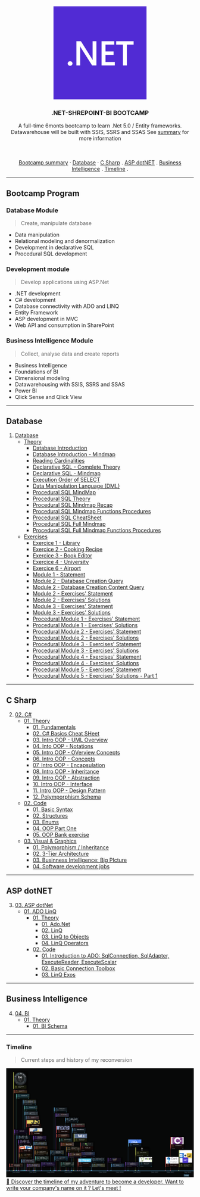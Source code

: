 <!-- PROJECT LOGO -->
<br />
<p align="center">
  <a href="h./images/dotnet-logo.png">
    <img src="./images/dotnet-logo.png" alt="Logo" width="250" height=250">
  </a>

<h3 align="center">.NET-SHREPOINT-BI BOOTCAMP</h3>

<p align="center">
    A full-time 6monts bootcamp to learn .Net 5.0 / Entity frameworks.
    </br>
    Datawarehouse will be built with SSIS, SSRS and SSAS
    See <a href="#bootcamp-program">summary</a> for more information
</p>
<p align="center">
    <br />
    <br />
    <a href="#bootcamp-program">Bootcamp summary</a>
    ·
    <a href="#database">Database</a>
    ·
    <a href="#c-sharp">C Sharp</a>
    .
    <a href="#asp-dotnet">ASP dotNET</a>
    .
    <a href="#business-intelligence">Business Intelligence</a>
    .
    <a href="#timeline">Timeline</a>
    .
</p>

---

##  Bootcamp Program

### Database Module
>   Create, manipulate database

-   Data manipulation
-   Relational modeling and denormalization 
-   Development in declarative SQL
-   Procedural SQL development

### Development module
>   Develop applications using ASP.Net 

-   .NET development
-   C# development
-   Database connectivity with ADO and LINQ
-   Entity Framework
-   ASP development in MVC
-   Web API and consumption in SharePoint

### Business Intelligence Module
>   Collect, analyse data and create reports

-   Business Intelligence
-   Foundations of BI
-   Dimensional modeling
-   Datawarehousing with SSIS, SSRS and SSAS
-   Power BI
-   Qlick Sense and Qlick View

---

##  Database

1.  [Database](https://github.com/nicode-io/ASP.NET_BI_Bootcamp/tree/main/01-Database)
    *   [Theory](https://github.com/nicode-io/ASP.NET_BI_Bootcamp/tree/main/01-Database/01-01_Theory)
        +   [Database Introduction](https://github.com/nicode-io/ASP.NET_BI_Bootcamp/blob/main/01-Database/01-01_Theory/01-01-01_Database%20introduction.pdf)
        +   [Database Introduction - Mindmap](https://github.com/nicode-io/ASP.NET_BI_Bootcamp/blob/main/01-Database/01-01_Theory/01-01-02_Database%20introduction%20-%20Mindmap.pdf)
        +   [Reading Cardinalities](https://github.com/nicode-io/ASP.NET_BI_Bootcamp/blob/main/01-Database/01-01_Theory/01-01-03_Reading%20cardinalities.pdf)
        +   [Declarative SQL - Complete Theory](https://github.com/nicode-io/ASP.NET_BI_Bootcamp/blob/main/01-Database/01-01_Theory/01-01-04_Declarative%20SQL%20-%20Complete%20theory.pdf)
        +   [Declarative SQL - Mindmap](https://github.com/nicode-io/ASP.NET_BI_Bootcamp/blob/main/01-Database/01-01_Theory/01-01-05_Declarative%20SQL%20-%20Mindmap.pdf)
        +   [Execution Order of SELECT](https://github.com/nicode-io/ASP.NET_BI_Bootcamp/blob/main/01-Database/01-01_Theory/01-01-06_Execution%20order%20of%20a%20SELECT.pdf)
        +   [Data Manipulation Language (DML)](https://github.com/nicode-io/ASP.NET_BI_Bootcamp/blob/main/01-Database/01-01_Theory/01-01-07_Data%20Manipulation%20Language%20(DML).pdf)
        +   [Procedural SQL MindMap](https://github.com/nicode-io/ASP.NET_BI_Bootcamp/blob/main/01-Database/01-01_Theory/01-01-08_Procedural_SQL_Mindmap.png)
        +   [Procedural SQL Theory](https://github.com/nicode-io/ASP.NET_BI_Bootcamp/blob/main/01-Database/01-01_Theory/01-01-09_Procedural_T-SQL_Therory.pdf)
        +   [Procedural SQL Mindmap Recap](https://github.com/nicode-io/ASP.NET_BI_Bootcamp/blob/main/01-Database/01-01_Theory/01-01-10_Procedural_SQL_Mindmap_Recap.png)
        +   [Procedural SQL Mindmap Functions Procedures](https://github.com/nicode-io/ASP.NET_BI_Bootcamp/blob/main/01-Database/01-01_Theory/01-01-11_Procedural_SQL_Mindmap_Functions_Procedures.png)
        +   [Procedural SQL CheatSheet](https://github.com/nicode-io/ASP.NET_BI_Bootcamp/blob/main/01-Database/01-01_Theory/01-01-12_Declarative_SQL_CheatSheet.pdf)
        +   [Procedural SQL Full Mindmap](https://github.com/nicode-io/ASP.NET_BI_Bootcamp/blob/main/01-Database/01-01_Theory/01-01-13_SQL_Full_Mindmap.png)
        +   [Procedural SQL Full Mindmap Functions Procedures](https://github.com/nicode-io/ASP.NET_BI_Bootcamp/blob/main/01-Database/01-01_Theory/01-01-14_Procedure_Function_Mindmap.png)
    *   [Exercises](https://github.com/nicode-io/ASP.NET_BI_Bootcamp/tree/main/01-Database/01-02_Exercices)
        +   [Exercice 1 - Library](https://github.com/nicode-io/ASP.NET_BI_Bootcamp/blob/main/01-Database/01-02_Exercises/01-02-01_Library.pdf)
        +   [Exercice 2 - Cooking Recipe](https://github.com/nicode-io/ASP.NET_BI_Bootcamp/blob/main/01-Database/01-02_Exercises/01-02-02_Cooking_recipe.pdf)
        +   [Exercice 3 - Book Editor](https://github.com/nicode-io/ASP.NET_BI_Bootcamp/blob/main/01-Database/01-02_Exercises/01-02-03_Booking_editor.pdf)
        +   [Exercice 4 - University](https://github.com/nicode-io/ASP.NET_BI_Bootcamp/blob/main/01-Database/01-02_Exercises/01-02-04_University.pdf)
        +   [Exercice 6 - Airport](https://github.com/nicode-io/ASP.NET_BI_Bootcamp/blob/main/01-Database/01-02_Exercises/01-02-05_Airport.pdf)
        +   [Module 1 - Statement](https://github.com/nicode-io/ASP.NET_BI_Bootcamp/blob/main/01-Database/01-02_Exercises/01-02-06_Module_1.pdf)
        +   [Module 2 - Database Creation Query](https://github.com/nicode-io/ASP.NET_BI_Bootcamp/blob/main/01-Database/01-02_Exercises/01-02-07_Creation%20DBSlide%20-%20Database.sql)
        +   [Module 2 - Database Creation Content Query](https://github.com/nicode-io/ASP.NET_BI_Bootcamp/blob/main/01-Database/01-02_Exercises/01-02-08_Creation%20DBSlide%20-%20Database_Content.sql)
        +   [Module 2 - Exercises' Statement](https://github.com/nicode-io/ASP.NET_BI_Bootcamp/blob/main/01-Database/01-02_Exercises/01-02-09_Module_2_Statement.pdf)
        +   [Module 2 - Exercises' Solutions](https://github.com/nicode-io/ASP.NET_BI_Bootcamp/blob/main/01-Database/01-02_Exercises/01-02-10_Module_2_Solutions.sql)
        +   [Module 3 - Exercises' Statement](https://github.com/nicode-io/ASP.NET_BI_Bootcamp/blob/main/01-Database/01-02_Exercises/01-02-11_Module_3_Statement.pdf)
        +   [Module 3 - Exercises' Solutions](https://github.com/nicode-io/ASP.NET_BI_Bootcamp/blob/main/01-Database/01-02_Exercises/01-02-12_Module_3_Solutions.sql)
        +   [Procedural Module 1 - Exercises' Statement](https://github.com/nicode-io/ASP.NET_BI_Bootcamp/blob/main/01-Database/01-02_Exercises/01-02-13_Procadural_Module_1_Statement.pdf)
        +   [Procedural Module 1 - Exercises' Solutions](https://github.com/nicode-io/ASP.NET_BI_Bootcamp/blob/main/01-Database/01-02_Exercises/01-02-14_Procedural_Module_1_Solutions.sql)
        +   [Procedural Module 2 - Exercises' Statement](https://github.com/nicode-io/ASP.NET_BI_Bootcamp/blob/main/01-Database/01-02_Exercises/01-02-15_Procedural_Module_2_Statement.pdf)
        +   [Procedural Module 2 - Exercises' Solutions](https://github.com/nicode-io/ASP.NET_BI_Bootcamp/blob/main/01-Database/01-02_Exercises/01-02-16_Procedural_Modue_2_Solutions.sql)
        +   [Procedural Module 3 - Exercises' Statement](https://github.com/nicode-io/ASP.NET_BI_Bootcamp/blob/main/01-Database/01-02_Exercises/01-02-17_Procedural_Module3_Statement.pdf)
        +   [Procedural Module 3 - Exercises' Solutions](https://github.com/nicode-io/ASP.NET_BI_Bootcamp/blob/main/01-Database/01-02_Exercises/01-02-18_Procedural_Module_3_Solutions.sql)
        +   [Procedural Module 4 - Exercises' Statement](https://github.com/nicode-io/ASP.NET_BI_Bootcamp/blob/main/01-Database/01-02_Exercises/01-02-19_Procedural_Module_4_Statement.pdf)
        +   [Procedural Module 4 - Exercises' Solutions](https://github.com/nicode-io/ASP.NET_BI_Bootcamp/blob/main/01-Database/01-02_Exercises/01-02-20_Procedural_Module_4_Solutions.sql)
        +   [Procedural Module 5 - Exercises' Statement](https://github.com/nicode-io/ASP.NET_BI_Bootcamp/blob/main/01-Database/01-02_Exercises/01-02-21_Procedural_Module_5_Statement.pdf)
        +   [Procedural Module 5 - Exercises' Solutions - Part 1](https://github.com/nicode-io/ASP.NET_BI_Bootcamp/blob/main/01-Database/01-02_Exercises/01-02-22_Procedural_Module_5_Solutions_part_one.sql)
    
---

##  C Sharp

2.  [02. C#](https://github.com/nicode-io/ASP.NET_BI_Bootcamp/tree/main/02-C_Sharp)
    *   [01. Theory](https://github.com/nicode-io/ASP.NET_BI_Bootcamp/tree/main/02-C_Sharp/02-01_Theory)
        +   [01. Fundamentals](https://github.com/nicode-io/ASP.NET_BI_Bootcamp/blob/main/02-C_Sharp/02-01_Theory/02-01-01_C%23_Fundamentals.pdf)
        +   [02. C# Basics Cheat SHeet](https://github.com/nicode-io/ASP.NET_BI_Bootcamp/blob/main/02-C_Sharp/02-01_Theory/02-01-02_CSharpCheatSheet_V2.2-1.pdf)
        +   [03. Intro OOP - UML Overview](https://github.com/nicode-io/ASP.NET_BI_Bootcamp/blob/main/02-C_Sharp/02-01_Theory/02-01-03_Intro_OOP-UML_overview.pdf)
        +   [04. Into OOP - Notations](https://github.com/nicode-io/ASP.NET_BI_Bootcamp/blob/main/02-C_Sharp/02-01_Theory/02-01-04_Intro_OOP-Notations.pdf)
        +   [05. Intro OOP - OVerview Concepts](https://github.com/nicode-io/ASP.NET_BI_Bootcamp/blob/main/02-C_Sharp/02-01_Theory/02-01-05_Intro_OOP-Overview_concepts.pdf)
        +   [06. Intro OOP - Concepts](https://github.com/nicode-io/ASP.NET_BI_Bootcamp/blob/main/02-C_Sharp/02-01_Theory/02-01-06_Intro_OOP-Concepts.pdf)
        +   [07. Intro OOP - Encapsulation](https://github.com/nicode-io/ASP.NET_BI_Bootcamp/blob/main/02-C_Sharp/02-01_Theory/02-01-07_Intro_OOP-Encapsulation.pdf)
        +   [08. Intro OOP - Inheritance](https://github.com/nicode-io/ASP.NET_BI_Bootcamp/blob/main/02-C_Sharp/02-01_Theory/02-01-08_Intro_OOP-Inheritance.pdf)
        +   [09. Intro OOP - Abstraction](https://github.com/nicode-io/ASP.NET_BI_Bootcamp/blob/main/02-C_Sharp/02-01_Theory/02-01-09_Intro_OOP-Abstraction.pdf)
        +   [10. Intro OOP - Interface](https://github.com/nicode-io/ASP.NET_BI_Bootcamp/blob/main/02-C_Sharp/02-01_Theory/02-01-10_Intro_OOP-Interface.pdf)
        +   [11. Intro OOP - Design Pattern](https://github.com/nicode-io/ASP.NET_BI_Bootcamp/blob/main/02-C_Sharp/02-01_Theory/02-01-11_Intro_OOP-Design_pattern.pdf)
        +   [12. Polymporphism Schema](https://github.com/nicode-io/ASP.NET_BI_Bootcamp/blob/main/02-C_Sharp/02-01_Theory/02-01-12-Polymorphism_Schema.png)
    *   [02. Code](https://github.com/nicode-io/ASP.NET_BI_Bootcamp/tree/main/02-C_Sharp/02-02_Code)
        +   [01. Basic Syntax](https://github.com/nicode-io/ASP.NET_BI_Bootcamp/tree/main/02-C_Sharp/02-02_Code/02-02-01_Basic_Syntax_Algo/02-02-01_Basic_Syntax_Algo)
        +   [02. Structures](https://github.com/nicode-io/ASP.NET_BI_Bootcamp/tree/main/02-C_Sharp/02-02_Code/02-02-02_Structures/02-02-02_Structures)
        +   [03. Enums](https://github.com/nicode-io/ASP.NET_BI_Bootcamp/tree/main/02-C_Sharp/02-02_Code/02-02-03_Enums)
        +   [04. OOP Part One](https://github.com/nicode-io/ASP.NET_BI_Bootcamp/tree/main/02-C_Sharp/02-02_Code/02-02-04_Oop_01)
        +   [05. OOP Bank exercise](https://github.com/nicode-io/ASP.NET_BI_Bootcamp/tree/main/02-C_Sharp/02-02_Code/02-02-05_Oop_Bank_Classes_Interfaces)
	*   [03. Visual & Graphics](https://github.com/nicode-io/ASP.NET_BI_Bootcamp/tree/main/02-C_Sharp/02-03_Visuals_Graphics)
        +   [01. Polymorphism / Inheritance](https://github.com/nicode-io/ASP.NET_BI_Bootcamp/blob/main/02-C_Sharp/02-03_Visuals_Graphics/02-03-01_Polymorphism-Inheritance.png)
        +   [02. 3-Tier Architecture](https://github.com/nicode-io/ASP.NET_BI_Bootcamp/blob/main/02-C_Sharp/02-03_Visuals_Graphics/02-03-02_3-Tier_Architecture.png)
        +   [03. Businness Intelligence: Big PIcture](https://github.com/nicode-io/ASP.NET_BI_Bootcamp/blob/main/02-C_Sharp/02-03_Visuals_Graphics/02-03-03_BI_Big_Picture.png)
        +   [04. Software development jobs](https://github.com/nicode-io/ASP.NET_BI_Bootcamp/blob/main/02-C_Sharp/02-03_Visuals_Graphics/02-03-04_Software_Roles.png)

---

##  ASP dotNET

3.  [03. ASP dotNet](https://github.com/nicode-io/ASP.NET_BI_Bootcamp/tree/main/03-ASP_dotNet)
    *   [01. ADO LinQ](https://github.com/nicode-io/ASP.NET_BI_Bootcamp/tree/main/03-ASP_dotNet/01-Ado_LinQ)
        +   [01. Theory](https://github.com/nicode-io/ASP.NET_BI_Bootcamp/tree/main/03-ASP_dotNet/01-Ado_LinQ/01-01-Theory)
            *   [01. Ado.Net](https://github.com/nicode-io/ASP.NET_BI_Bootcamp/blob/main/03-ASP_dotNet/01-Ado_LinQ/01-01-Theory/01-01-01-%20Ado%20.Net.pdf)
            *   [02. LinQ](https://github.com/nicode-io/ASP.NET_BI_Bootcamp/blob/main/03-ASP_dotNet/01-Ado_LinQ/01-01-Theory/01-01-02-Linq.pdf)
            *   [03. LinQ to Objects](https://github.com/nicode-io/ASP.NET_BI_Bootcamp/blob/main/03-ASP_dotNet/01-Ado_LinQ/01-01-Theory/01-01-03-LinqToObjects.pdf)
            *   [04. LinQ Operators](https://github.com/nicode-io/ASP.NET_BI_Bootcamp/blob/main/03-ASP_dotNet/01-Ado_LinQ/01-01-Theory/01-01-04-Linq_Operators.pdf)
        +   [02. Code](https://github.com/nicode-io/ASP.NET_BI_Bootcamp/tree/main/03-ASP_dotNet/01-Ado_LinQ/01-02-Code)
            *   [01. Introduction to ADO: SqlConnection, SqlAdapter, ExecuteReader, ExecuteScalar](https://github.com/nicode-io/ASP.NET_BI_Bootcamp/tree/main/03-ASP_dotNet/01-Ado_LinQ/01-02-Code/01-02-01-Introduction)
            *   [02. Basic Connection Toolbox](https://github.com/nicode-io/ASP.NET_BI_Bootcamp/tree/main/03-ASP_dotNet/01-Ado_LinQ/01-02-Code/01-02-02-Toolbox)
            *   [03. LinQ Exos](01-02-03-Exos)


---

##  Business Intelligence

4.  [04. BI](https://github.com/nicode-io/ASP.NET_BI_Bootcamp/tree/main/04-Business_Intelligence)
    *   [01. Theory](https://github.com/nicode-io/ASP.NET_BI_Bootcamp/tree/main/02-C_Sharp/02-03_Visuals_Graphics)
        +   [01. BI Schema](https://github.com/nicode-io/ASP.NET_BI_Bootcamp/blob/main/04-Business_Intelligence/04-01-Theory/04-01-01-BI_Schema.png)

---

### Timeline
> Current steps and history of my reconversion

![Timeline](images/Timeline-21-04-05.png "Reconversion Timeline")
[:calendar: Discover the timeline of my adventure to become a developer. Want to write your company's name on it ? Let's meet !](https://timelines.gitkraken.com/timeline/2e12cc334eb0406b84bf7a6339e666c4?range=2020-05-26_2021-08-02)

